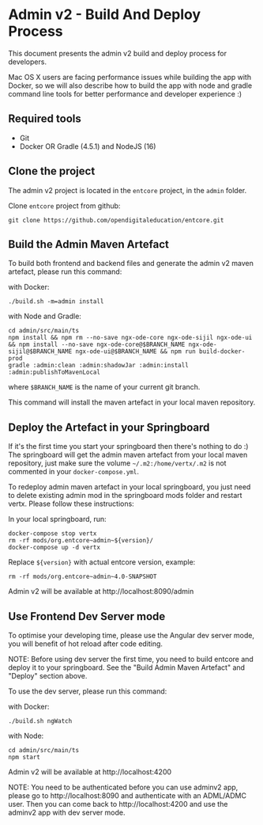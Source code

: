 # Admin v2 - Build And Deploy Process

This document presents the admin v2 build and deploy process for developers.

Mac OS X users are facing performance issues while building the app with Docker, so we will also describe how to build the app with node and gradle command line tools for better performance and developer experience :)

## Required tools

- Git
- Docker OR Gradle (4.5.1) and NodeJS (16)

## Clone the project

The admin v2 project is located in the `entcore` project, in the `admin` folder.

Clone `entcore` project from github:

```
git clone https://github.com/opendigitaleducation/entcore.git
```

## Build the Admin Maven Artefact

To build both frontend and backend files and generate the admin v2 maven artefact, please run this command:

with Docker:

```
./build.sh -m=admin install
```

with Node and Gradle:

```
cd admin/src/main/ts
npm install && npm rm --no-save ngx-ode-core ngx-ode-sijil ngx-ode-ui && npm install --no-save ngx-ode-core@$BRANCH_NAME ngx-ode-sijil@$BRANCH_NAME ngx-ode-ui@$BRANCH_NAME && npm run build-docker-prod
gradle :admin:clean :admin:shadowJar :admin:install :admin:publishToMavenLocal
```

where `$BRANCH_NAME` is the name of your current git branch.

This command will install the maven artefact in your local maven repository.

## Deploy the Artefact in your Springboard

If it's the first time you start your springboard then there's nothing to do :) The springboard will get the admin maven artefact from your local maven repository, just make sure the volume `~/.m2:/home/vertx/.m2` is not commented in your `docker-compose.yml`.

To redeploy admin maven artefact in your local springboard, you just need to delete existing admin mod in the springboard mods folder and restart vertx. Please follow these instructions:

In your local springboard, run:

```
docker-compose stop vertx
rm -rf mods/org.entcore~admin~${version}/
docker-compose up -d vertx
```

Replace `${version}` with actual entcore version, example:

```
rm -rf mods/org.entcore~admin~4.0-SNAPSHOT
```

Admin v2 will be available at http://localhost:8090/admin

## Use Frontend Dev Server mode

To optimise your developing time, please use the Angular dev server mode, you will benefit of hot reload after code editing.

NOTE: Before using dev server the first time, you need to build entcore and deploy it to your springboard. See the "Build Admin Maven Artefact" and "Deploy" section above.

To use the dev server, please run this command:

with Docker:

```
./build.sh ngWatch
```

with Node:

```
cd admin/src/main/ts
npm start
```

Admin v2 will be available at http://localhost:4200

NOTE: You need to be authenticated before you can use adminv2 app, please go to http://localhost:8090 and authenticate with an ADML/ADMC user. Then you can come back to http://localhost:4200 and use the adminv2 app with dev server mode.